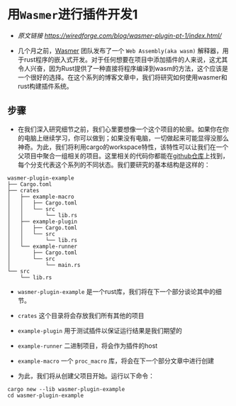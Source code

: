 # 用`Wasmer`进行插件开发1
* *原文链接 https://wiredforge.com/blog/wasmer-plugin-pt-1/index.html/*

* 几个月之前，[Wasmer](https://wasmer.io/) 团队发布了一个 `Web Assembly(aka wasm)` 解释器，用于rust程序的嵌入式开发。对于任何想要在项目中添加插件的人来说，这尤其令人兴奋，因为Rust提供了一种直接将程序编译到wasm的方法，这个应该是一个很好的选择。在这个系列的博客文章中，我们将研究如何使用wasmer和rust构建插件系统。

## 步骤
* 在我们深入研究细节之前，我们心里要想像一个这个项目的轮廓。如果你在你的电脑上继续学习，你可以做到；如果没有电脑，一切做起来可能显得没那么神奇。为此，我们将利用cargo的workspace特性，该特性可以让我们在一个父项目中聚合一组相关的项目。这里相关的代码你都能在[github仓库](https://github.com/FreeMasen/wiredforge-wasmer-plugin-code)上找到，每个分支代表这个系列的不同状态。我们要研究的基本结构是这样的：

```
wasmer-plugin-example
├── Cargo.toml
├── crates
│   ├── example-macro
│   │   ├── Cargo.toml
│   │   └── src
│   │       └── lib.rs
│   ├── example-plugin
│   │   ├── Cargo.toml
│   │   └── src
│   │       └── lib.rs
│   └── example-runner
│       ├── Cargo.toml
│       └── src
│           └── main.rs
└── src
    └── lib.rs
```


* `wasmer-plugin-example` 是一个rust库，我们将在下一个部分谈论其中的细节。
* `crates` 这个目录将会存放我们所有其他的项目
* `example-plugin` 用于测试插件以保证运行结果是我们期望的
* `example-runner` 二进制项目，将会作为插件的host
* `example-macro` 一个 `proc_macro` 库，将会在下一个部分文章中进行创建

* 为此，我们将从创建父项目开始。运行以下命令：

```
cargo new --lib wasmer-plugin-example
cd wasmer-plugin-example
```







